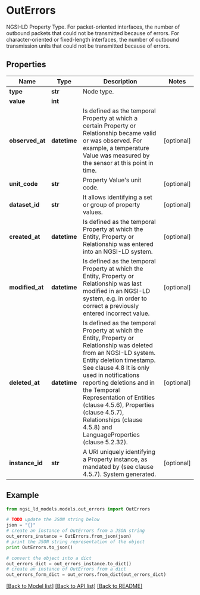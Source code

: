 # OutErrors

NGSI-LD Property Type. For packet-oriented interfaces, the number of outbound packets that could not be transmitted because of errors. For character-oriented or fixed-length interfaces, the number of outbound transmission units that could not be transmitted because of errors. 

## Properties
Name | Type | Description | Notes
------------ | ------------- | ------------- | -------------
**type** | **str** | Node type.  | 
**value** | **int** |  | 
**observed_at** | **datetime** | Is defined as the temporal Property at which a certain Property or Relationship became valid or was observed. For example, a temperature Value was measured by the sensor at this point in time.  | [optional] 
**unit_code** | **str** | Property Value&#39;s unit code.  | [optional] 
**dataset_id** | **str** | It allows identifying a set or group of property values.  | [optional] 
**created_at** | **datetime** | Is defined as the temporal Property at which the Entity, Property or Relationship was entered into an NGSI-LD system.  | [optional] 
**modified_at** | **datetime** | Is defined as the temporal Property at which the Entity, Property or Relationship was last modified in an NGSI-LD system, e.g. in order to correct a previously entered incorrect value.  | [optional] 
**deleted_at** | **datetime** | Is defined as the temporal Property at which the Entity, Property or Relationship was deleted from an NGSI-LD system.  Entity deletion timestamp. See clause 4.8 It is only used in notifications reporting deletions and in the Temporal Representation of Entities (clause 4.5.6), Properties (clause 4.5.7), Relationships (clause 4.5.8) and LanguageProperties (clause 5.2.32).  | [optional] 
**instance_id** | **str** | A URI uniquely identifying a Property instance, as mandated by (see clause 4.5.7). System generated.  | [optional] 

## Example

```python
from ngsi_ld_models.models.out_errors import OutErrors

# TODO update the JSON string below
json = "{}"
# create an instance of OutErrors from a JSON string
out_errors_instance = OutErrors.from_json(json)
# print the JSON string representation of the object
print OutErrors.to_json()

# convert the object into a dict
out_errors_dict = out_errors_instance.to_dict()
# create an instance of OutErrors from a dict
out_errors_form_dict = out_errors.from_dict(out_errors_dict)
```
[[Back to Model list]](../README.md#documentation-for-models) [[Back to API list]](../README.md#documentation-for-api-endpoints) [[Back to README]](../README.md)


